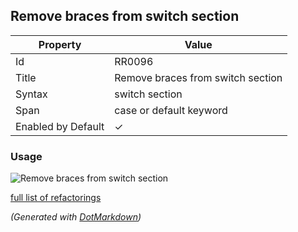 ## Remove braces from switch section

| Property           | Value                             |
| ------------------ | --------------------------------- |
| Id                 | RR0096                            |
| Title              | Remove braces from switch section |
| Syntax             | switch section                    |
| Span               | case or default keyword           |
| Enabled by Default | &#x2713;                          |

### Usage

![Remove braces from switch section](../../images/refactorings/RemoveBracesFromSwitchSection.png)

[full list of refactorings](Refactorings.md)

*\(Generated with [DotMarkdown](http://github.com/JosefPihrt/DotMarkdown)\)*